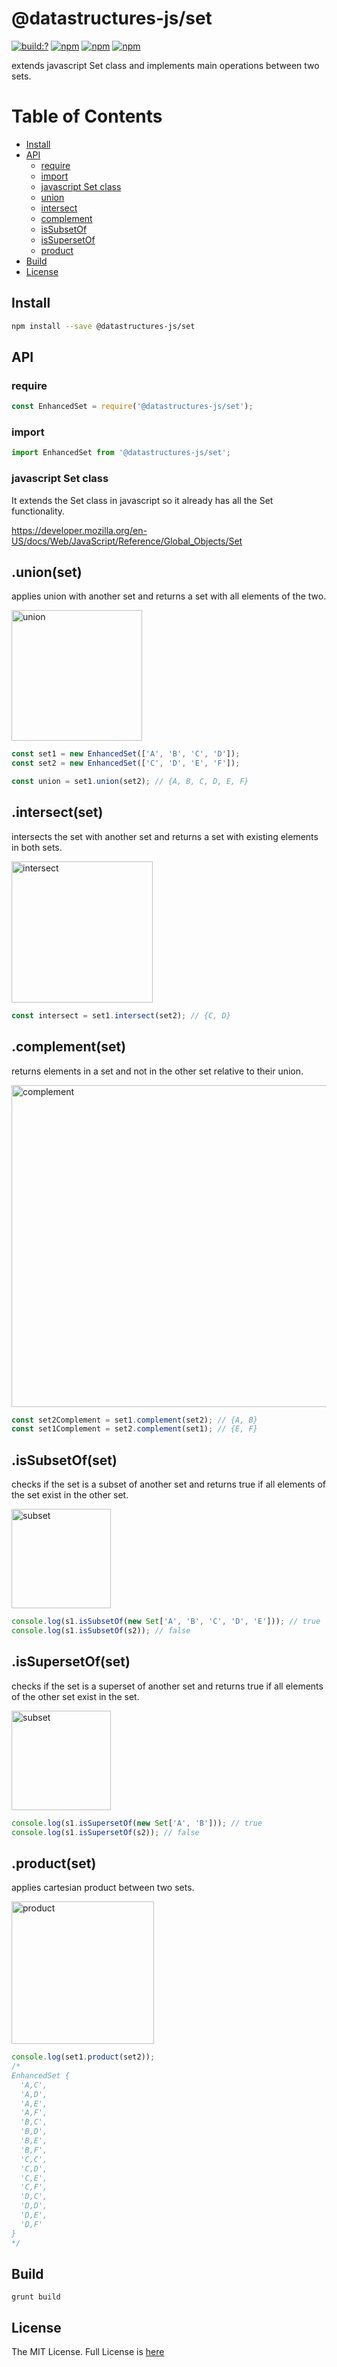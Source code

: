 # @datastructures-js/set

[![build:?](https://travis-ci.org/datastructures-js/set.svg?branch=master)](https://travis-ci.org/datastructures-js/set) 
[![npm](https://img.shields.io/npm/v/@datastructures-js/set.svg)](https://www.npmjs.com/package/@datastructures-js/set)
[![npm](https://img.shields.io/npm/dm/@datastructures-js/set.svg)](https://www.npmjs.com/package/@datastructures-js/set) [![npm](https://img.shields.io/badge/node-%3E=%206.0-blue.svg)](https://www.npmjs.com/package/@datastructures-js/set)

extends javascript Set class and implements main operations between two sets.

# Table of Contents
* [Install](#install)
* [API](#api)
  * [require](#require)
  * [import](#import)
  * [javascript Set class](#javascript-set-class)
  * [union](#unionset)
  * [intersect](#intersectset)
  * [complement](#complementset)
  * [isSubsetOf](#issubsetofset)
  * [isSupersetOf](#issupersetofset)
  * [product](#productset)
 * [Build](#build)
 * [License](#license)

## Install
```sh
npm install --save @datastructures-js/set
```

## API

### require

```js
const EnhancedSet = require('@datastructures-js/set');
```

### import

```js
import EnhancedSet from '@datastructures-js/set';
```

### javascript Set class
It extends the Set class in javascript so it already has all the Set functionality.

https://developer.mozilla.org/en-US/docs/Web/JavaScript/Reference/Global_Objects/Set

## .union(set) 
applies union with another set and returns a set with all elements of the two.

<img width="209" alt="union" src="https://user-images.githubusercontent.com/6517308/76688727-04320000-65f5-11ea-8c71-9f8b0ab9660e.png">

```js
const set1 = new EnhancedSet(['A', 'B', 'C', 'D']);
const set2 = new EnhancedSet(['C', 'D', 'E', 'F']);

const union = set1.union(set2); // {A, B, C, D, E, F}
```

## .intersect(set)
intersects the set with another set and returns a set with existing elements in both sets.

<img width="226" alt="intersect" src="https://user-images.githubusercontent.com/6517308/76688730-06945a00-65f5-11ea-9c46-4d332bc073b6.png">

```js
const intersect = set1.intersect(set2); // {C, D}
```

## .complement(set)
returns elements in a set and not in the other set relative to their union.

<img width="515" alt="complement" src="https://user-images.githubusercontent.com/6517308/76688734-0bf1a480-65f5-11ea-8e90-7d5c9ba2af66.png">

```js
const set2Complement = set1.complement(set2); // {A, B}
const set1Complement = set2.complement(set1); // {E, F}
```

## .isSubsetOf(set)
checks if the set is a subset of another set and returns true if all elements of the set exist in the other set.

<img width="159" alt="subset" src="https://user-images.githubusercontent.com/6517308/76688736-0f852b80-65f5-11ea-9a17-f9ad84e72d47.png">

```js
console.log(s1.isSubsetOf(new Set['A', 'B', 'C', 'D', 'E'])); // true
console.log(s1.isSubsetOf(s2)); // false
```

## .isSupersetOf(set)
checks if the set is a superset of another set and returns true if all elements of the other set exist in the set.

<img width="159" alt="subset" src="https://user-images.githubusercontent.com/6517308/76688736-0f852b80-65f5-11ea-9a17-f9ad84e72d47.png">

```js
console.log(s1.isSupersetOf(new Set['A', 'B'])); // true
console.log(s1.isSupersetOf(s2)); // false
```

## .product(set)
applies cartesian product between two sets.

<img width="228" alt="product" src="https://user-images.githubusercontent.com/6517308/76688737-12801c00-65f5-11ea-81ff-eea4d5fcb0ab.png">

```js
console.log(set1.product(set2));
/*
EnhancedSet {
  'A,C',
  'A,D',
  'A,E',
  'A,F',
  'B,C',
  'B,D',
  'B,E',
  'B,F',
  'C,C',
  'C,D',
  'C,E',
  'C,F',
  'D,C',
  'D,D', 
  'D,E',
  'D,F'
}
*/
```

## Build
```
grunt build
```

## License
The MIT License. Full License is [here](https://github.com/datastructures-js/set/blob/master/LICENSE)
